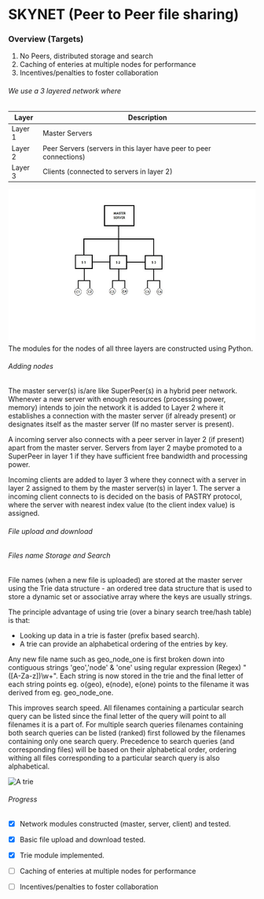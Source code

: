 # SKYNET (Peer to Peer file sharing)
### Overview (Targets)
1. No Peers, distributed storage and search
2. Caching of enteries at multiple nodes for performance
3. Incentives/penalties to foster collaboration 

###### We use a 3 layered network where

Layer | Description
------------ | -------------
Layer 1 | Master Servers
Layer 2 | Peer Servers (servers in this layer have peer to peer connections)
Layer 3 | Clients (connected to servers in layer 2)

![Network Structure](https://github.com/Pratyush380/skynet/blob/master/project_network.jpg)
The modules for the nodes of all three layers are constructed using Python. 

###### Adding nodes

The master server(s) is/are like SuperPeer(s) in a hybrid peer network. Whenever a new server with enough resources (processing power, memory) intends to join the network it is added to Layer 2 where it establishes a connection with the master server (if already present) or designates itself as the master server (If no master server is present).

A incoming server also connects with a peer server in layer 2 (if present) apart from the master server. Servers from layer 2 maybe promoted to a SuperPeer in layer 1 if they have sufficient free bandwidth and processing power.

Incoming clients are added to layer 3 where they connect with a server in layer 2 assigned to them by the master server(s) in layer 1. The server a incoming client connects to is decided on the basis of PASTRY protocol, where the server with nearest index value (to the client index value) is assigned.

###### File upload and download

###### Files name Storage and Search

File names (when a new file is uploaded) are stored at the master server using the Trie data structure - an ordered tree data structure that is used to store a dynamic set or associative array where the keys are usually strings. 

The principle advantage of using trie (over a binary search tree/hash table) is that:

* Looking up data in a trie is faster (prefix based search).
* A trie can provide an alphabetical ordering of the entries by key.

Any new file name such as geo_node_one is first broken down into contiguous strings 'geo','node' & 'one' using regular expression (Regex) "([A-Za-z])\w+". Each string is now stored in the trie and the final letter of each string points eg. o(geo), e(node), e(one) points to the filename it was derived from eg. geo_node_one. 

This improves search speed. All filenames containing a particular search query can be listed since the final letter of the query will point to all filenames it is a part of. For multiple search queries filenames containing both search queries can be listed (ranked) first followed by the filenames containing only one search query. Precedence to search queries (and corresponding files) will be based on their alphabetical order, ordering withing all files corresponding to a particular search query is also alphabetical.  

![A trie](https://upload.wikimedia.org/wikipedia/commons/thumb/b/be/Trie_example.svg/250px-Trie_example.svg.png)



###### Progress

- [x] Network modules constructed (master, server, client) and tested.
- [x] Basic file upload and download tested.
- [x] Trie module implemented. 
- [ ] Caching of enteries at multiple nodes for performance
- [ ] Incentives/penalties to foster collaboration 

